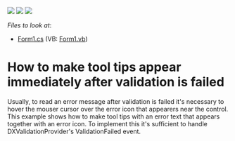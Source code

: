<!-- default badges list -->
![](https://img.shields.io/endpoint?url=https://codecentral.devexpress.com/api/v1/VersionRange/128621720/13.1.4%2B)
[![](https://img.shields.io/badge/Open_in_DevExpress_Support_Center-FF7200?style=flat-square&logo=DevExpress&logoColor=white)](https://supportcenter.devexpress.com/ticket/details/E2452)
[![](https://img.shields.io/badge/📖_How_to_use_DevExpress_Examples-e9f6fc?style=flat-square)](https://docs.devexpress.com/GeneralInformation/403183)
<!-- default badges end -->
<!-- default file list -->
*Files to look at*:

* [Form1.cs](./CS/ValidationProviderAutoTooltips/Form1.cs) (VB: [Form1.vb](./VB/ValidationProviderAutoTooltips/Form1.vb))
<!-- default file list end -->
# How to make tool tips appear immediately after validation is failed


<p>Usually, to read an error message after validation is failed it's necessary to hover the mouser cursor over the error icon that appearers near the control. This example shows how to make tool tips with an error text that appears together with an error icon. To implement this it's sufficient to handle DXValidationProvider's ValidationFailed event.</p>

<br/>


